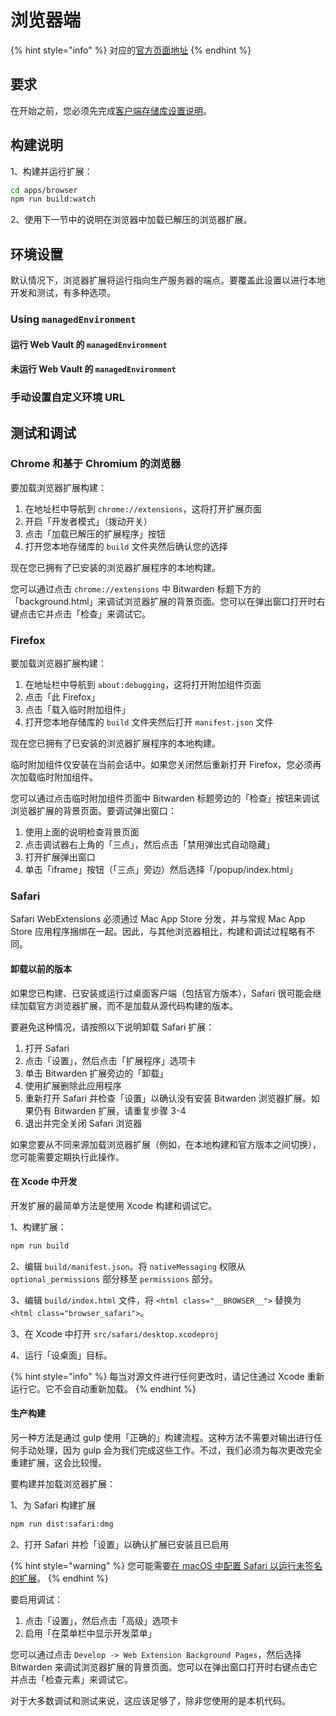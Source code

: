 # 浏览器端

{% hint style="info" %}
对应的[官方页面地址](https://contributing.bitwarden.com/getting-started/clients/browser/)
{% endhint %}

## 要求 <a href="#requirements" id="requirements"></a>

在开始之前，您必须先完成[客户端存储库设置说明](../)。

## 构建说明 <a href="#build-instructions" id="build-instructions"></a>

1、构建并运行扩展：

```bash
cd apps/browser
npm run build:watch
```

2、使用下一节中的说明在浏览器中加载已解压的浏览器扩展。

## 环境设置 <a href="#environment-setup" id="environment-setup"></a>

默认情况下，浏览器扩展将运行指向生产服务器的端点。要覆盖此设置以进行本地开发和测试，有多种选项。

### Using `managedEnvironment` <a href="#using-managedenvironment" id="using-managedenvironment"></a>

#### 运行 Web Vault 的 **`managedEnvironment`** <a href="#managedenvironment-with-web-vault-running" id="managedenvironment-with-web-vault-running"></a>

#### 未运行 Web Vault 的 **`managedEnvironment`** <a href="#managedenvironment-without-web-vault-running" id="managedenvironment-without-web-vault-running"></a>

### 手动设置自定义环境 URL <a href="#manually-setting-the-custom-environment-urls" id="manually-setting-the-custom-environment-urls"></a>

## 测试和调试 <a href="#testing-and-debugging" id="testing-and-debugging"></a>

### Chrome 和基于 Chromium 的浏览器 <a href="#chrome-and-chromium-based-browsers" id="chrome-and-chromium-based-browsers"></a>

要加载浏览器扩展构建：

1. 在地址栏中导航到 `chrome://extensions`，这将打开扩展页面
2. 开启「开发者模式」（拨动开关）
3. 点击「加载已解压的扩展程序」按钮
4. 打开您本地存储库的 `build` 文件夹然后确认您的选择

现在您已拥有了已安装的浏览器扩展程序的本地构建。

您可以通过点击 `chrome://extensions` 中 Bitwarden 标题下方的「background.html」来调试浏览器扩展的背景页面。您可以在弹出窗口打开时右键点击它并点击「检查」来调试它。

### Firefox

要加载浏览器扩展构建：

1. 在地址栏中导航到 `about:debugging`，这将打开附加组件页面
2. 点击「此 Firefox」
3. 点击「载入临时附加组件」
4. 打开您本地存储库的 `build` 文件夹然后打开 `manifest.json` 文件

现在您已拥有了已安装的浏览器扩展程序的本地构建。

临时附加组件仅安装在当前会话中。如果您关闭然后重新打开 Firefox，您必须再次加载临时附加组件。

您可以通过点击临时附加组件页面中 Bitwarden 标题旁边的「检查」按钮来调试浏览器扩展的背景页面。要调试弹出窗口：

1. 使用上面的说明检查背景页面
2. 点击调试器右上角的「三点」，然后点击「禁用弹出式自动隐藏」
3. 打开扩展弹出窗口
4. 单击「iframe」按钮（「三点」旁边）然后选择「/popup/index.html」

### Safari

Safari WebExtensions 必须通过 Mac App Store 分发，并与常规 Mac App Store 应用程序捆绑在一起。因此，与其他浏览器相比，构建和调试过程略有不同。

#### 卸载以前的版本 <a href="#uninstall-previous-versions" id="uninstall-previous-versions"></a>

如果您已构建、已安装或运行过桌面客户端（包括官方版本），Safari 很可能会继续加载官方浏览器扩展，而不是加载从源代码构建的版本。

要避免这种情况，请按照以下说明卸载 Safari 扩展：

1. 打开 Safari
2. 点击「设置」，然后点击「扩展程序」选项卡
3. 单击 Bitwarden 扩展旁边的「卸载」
4. 使用扩展删除此应用程序
5. 重新打开 Safari 并检查「设置」以确认没有安装 Bitwarden 浏览器扩展。如果仍有 Bitwarden 扩展，请重复步骤 3-4
6. 退出并完全关闭 Safari 浏览器

如果您要从不同来源加载浏览器扩展（例如，在本地构建和官方版本之间切换），您可能需要定期执行此操作。

#### 在 Xcode 中开发 <a href="#developing-in-xcode" id="developing-in-xcode"></a>

开发扩展的最简单方法是使用 Xcode 构建和调试它。

1、构建扩展：

```bash
npm run build
```

2、编辑 `build/manifest.json`。将 `nativeMessaging` 权限从 `optional_permissions` 部分移至 `permissions` 部分。

3、编辑 `build/index.html` 文件，将 `<html class="__BROWSER__">` 替换为 `<html class="browser_safari">`。

3、在 Xcode 中打开 `src/safari/desktop.xcodeproj`

4、运行「设桌面」目标。

{% hint style="info" %}
每当对源文件进行任何更改时，请记住通过 Xcode 重新运行它。它不会自动重新加载。
{% endhint %}

#### 生产构建 <a href="#production-build" id="production-build"></a>

另一种方法是通过 gulp 使用「正确的」构建流程。这种方法不需要对输出进行任何手动处理，因为 gulp 会为我们完成这些工作。不过，我们必须为每次更改完全重建扩展，这会比较慢。

要构建并加载浏览器扩展：

1、为 Safari 构建扩展

```bash
npm run dist:safari:dmg
```

2、打开 Safari 并检「设置」以确认扩展已安装且已启用

{% hint style="warning" %}
您可能需要[在 macOS 中配置 Safari 以运行未签名的扩展](https://developer.apple.com/documentation/safariservices/safari\_web\_extensions/running\_your\_safari\_web\_extension#3744467)。
{% endhint %}

要启用调试：

1. 点击「设置」，然后点击「高级」选项卡
2. 启用「在菜单栏中显示开发菜单」

您可以通过点击 `Develop -> Web Extension Background Pages`，然后选择 Bitwarden 来调试浏览器扩展的背景页面。您可以在弹出窗口打开时右键点击它并点击「检查元素」来调试它。

对于大多数调试和测试来说，这应该足够了，除非您使用的是本机代码。
